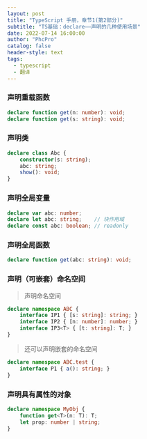 ```yaml
---
layout: post
title: "TypeScript 手册，章节1(第2部分)"
subtitle: "TS基础：declare——声明的几种使用场景"
date: 2022-07-14 16:00:00
author: "PhcPro"
catalog: false
header-style: text
tags:
  - typescript
  - 翻译
--- 
```


### 声明重载函数
```ts
declare function get(n: number): void;
declare function get(s: string): void;
```

### 声明类
```ts
declare class Abc {
    constructor(s: string);
    abc: string;
    show(): void;
}
```

### 声明全局变量
```ts
declare var abc: number;
declare let abc: string;    // 块作用域
declare const abc: boolean; // readonly
```

### 声明全局函数
```ts
declare function get(abc: string): void;
```

### 声明（可嵌套）命名空间
>声明命名空间

```ts
declare namespace ABC {
    interface IP1 { [s: string]: string; }
    interface IP2 { [n: number]: number; }
    interface IP3<T> { [t: string]: T; }
}
```

>还可以声明嵌套的命名空间

```ts
declare namespace ABC.test {
    interface P1 { a(): string; }
}
```

### 声明具有属性的对象
```ts
declare namespace MyObj {
    function get<T>(n: T): T;
    let prop: number | string;
}
```